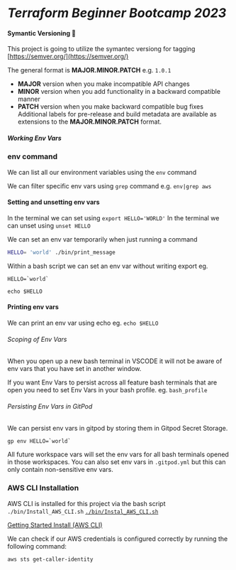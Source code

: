 # _Terraform Beginner Bootcamp 2023_

#### Symantic Versioning :mage:
This project is going to utilize the symantec versiong for tagging
[https://semver.org/](https://semver.org/)

The general format is **MAJOR.MINOR.PATCH** e.g. `1.0.1`

- **MAJOR** version when you make incompatible API changes
- **MINOR** version when you add functionality in a backward compatible manner
- **PATCH** version when you make backward compatible bug fixes
Additional labels for pre-release and build metadata are available as extensions to the **MAJOR.MINOR.PATCH** format.


##### Working Env Vars

### env command

We can list all our environment variables using the `env` command 

We can filter specific env vars using `grep` command e.g. `env|grep aws`

#### Setting and unsetting env vars
In the terminal we can set using  `export HELLO='WORLD'`
In the terminal we can unset using `unset HELLO`

We can set an env var temporarily when just running a command 

```sh
HELLO= 'world' ./bin/print_message

```
Within a bash script we can set an env var without writing export eg.

```
HELLO=`world`

echo $HELLO

```
#### Printing env vars

We can print an env var using echo eg. `echo $HELLO`

###### Scoping of Env Vars

When you open up a new bash terminal in VSCODE it will not be aware of env vars that you have set in another window.

If you want Env Vars to persist across all feature bash terminals that are open you need to set Env Vars in your bash profile. eg. `bash_profile`


###### Persisting Env Vars in GitPod 

We can persist env vars in gitpod by storing them in Gitpod Secret Storage.

```````
gp env HELLO=`world`

```````

All future workspace vars will set the env vars for all bash terminals opened in those workspaces.
You can also set env vars in `.gitpod.yml` but this can only contain non-sensitive env vars.


### AWS CLI Installation

AWS CLI is installed for this project via the bash script `./bin/Install_AWS_CLI.sh` [`./bin/Instal_AWS_CLI.sh`](./bin/Install_AWS_CLI.sh)
 

[Getting Started Install (AWS CLI)](https://docs.aws.amazon.com/cli/latest/userguide/getting-started-install.html)

We can check if our AWS credentials is configured correctly by running the following command:

```sh
aws sts get-caller-identity
```

